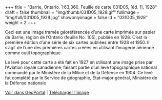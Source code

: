 +++
title = "Barrie, Ontario. 1:63,360. Feuille de carte 031D05, [éd. 1], 1928"
draft = false
thumbnail = "img/thumb/031D05_1928.gif"
fullimage = "img/full/031D05_1928.jpg"
showonlyimage = false
id = "031D05_1928"
weight = 2
+++

Ceci est une image tramée géoréférencée d’une carte imprimée sur papier de Barrie, région de l’Ontario (feuille No. 105), publiée en 1928. C’est la première édition d’une série de six cartes publiées entre 1928 et 1950. Il s’agit de l’une des premières cartes créées en utilisant l’imagerie aérienne comme outil topographique.

<!--more-->

Le levé pour cette carte a été fait en 1927 en utilisant une image prise par l’Aviation royale canadienne, faisant partie d’un levé topographique national commandé par le Ministère de la Milice et de la Défense en 1904. Ce levé fut complété par le Service de géographie, État-major général, Ministère de la Défense nationale

[Voir dans GeoPortal](http://geo.scholarsportal.info/#r/details/_uri@=HTDP63360K031D05_1928TIFF&_add:true) | [Télécharger l'image](https://ocul.on.ca/topomaps/map-images/HTDP63360K031D05_1928TIFF.jpg)

